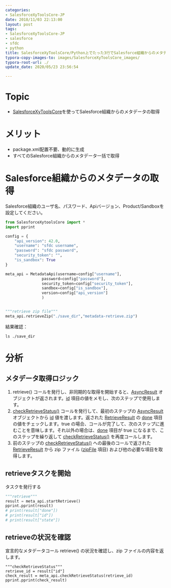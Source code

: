 ```yaml
---
categories:
- SalesforceXyToolsCore-JP
date: 2018/11/03 22:13:00
layout: post
tags:
- SalesforceXyToolsCore-JP
- salesforce
- sfdc
- python
title: SalesforceXyToolsCore/Python上でたった3行でSalesforce組織からのメタデータの取得
typora-copy-images-to: images/SalesforceXyToolsCore_images/
typora-root-url: ./
update_date: 2020/05/23 23:56:54

---
```


# Topic

* [SalesforceXyToolsCore](http://salesforcexytools.com/categories/SalesforceXyToolsCore-JP/)を使ってSalesforce組織からのメタデータの取得



# メリット

* package.xml配置不要、動的に生成
* すべてのSalesforce組織からのメタデータ一括で取得



# Salesforce組織からのメタデータの取得

Salesforce組織のユーザ名、パスワード、Apiバージョン、Product/Sandboxを設定してください。

```python
from SalesforceXytoolsCore import *
import pprint

config = {
    "api_version": 42.0, 
    "username": "sfdc username", 
    "password": "sfdc password", 
    "security_token": "", 
    "is_sandbox": True
}

meta_api = MetadataApi(username=config["username"], 
                password=config["password"], 
                security_token=config["security_token"], 
                sandbox=config["is_sandbox"],
                version=config["api_version"]
                )


"""retrieve zip file"""
meta_api.retrieveZip("./save_dir","metadata-retrieve.zip")
```



結果確認：

```
ls ./save_dir
```



# 分析

## メタデータ取得ロジック

1. retrieve() コールを発行し、非同期的な取得を開始すると、[AsyncResult](https://developer.salesforce.com/docs/atlas.ja-jp.api_meta.meta/api_meta/meta_asyncresult.htm) オブジェクトが返されます。[id](https://developer.salesforce.com/docs/atlas.ja-jp.api_meta.meta/api_meta/meta_asyncresult.htm#async_result_id) 項目の値をメモし、次のステップで使用します。
2. [checkRetrieveStatus()](https://developer.salesforce.com/docs/atlas.ja-jp.api_meta.meta/api_meta/meta_checkretrievestatus.htm) コールを発行して、最初のステップの [AsyncResult](https://developer.salesforce.com/docs/atlas.ja-jp.api_meta.meta/api_meta/meta_asyncresult.htm) オブジェクトから [id](https://developer.salesforce.com/docs/atlas.ja-jp.api_meta.meta/api_meta/meta_asyncresult.htm#async_result_id) 値を渡します。返された [RetrieveResult](https://developer.salesforce.com/docs/atlas.ja-jp.api_meta.meta/api_meta/meta_retrieveresult.htm#meta_retrieveresult) の [done](https://developer.salesforce.com/docs/atlas.ja-jp.api_meta.meta/api_meta/meta_retrieveresult.htm#retrieveresult_done) 項目の値をチェックします。true の場合、コールが完了して、次のステップに進むことを意味します。それ以外の場合は、[done](https://developer.salesforce.com/docs/atlas.ja-jp.api_meta.meta/api_meta/meta_retrieveresult.htm#retrieveresult_done) 項目が true になるまで、このステップを繰り返して [checkRetrieveStatus()](https://developer.salesforce.com/docs/atlas.ja-jp.api_meta.meta/api_meta/meta_checkretrievestatus.htm) を再度コールします。
3. 前のステップの [checkRetrieveStatus()](https://developer.salesforce.com/docs/atlas.ja-jp.api_meta.meta/api_meta/meta_checkretrievestatus.htm) への最後のコールで返された [RetrieveResult](https://developer.salesforce.com/docs/atlas.ja-jp.api_meta.meta/api_meta/meta_retrieveresult.htm#meta_retrieveresult) から zip ファイル ([zipFile](https://developer.salesforce.com/docs/atlas.ja-jp.api_meta.meta/api_meta/meta_retrieveresult.htm#retrieveResult_zipFile) 項目) および他の必要な項目を取得します。



## retrieveタスクを開始

タスクを発行する

```python
"""retrieve"""
result = meta_api.startRetrieve()
pprint.pprint(result)
# print(result["done"])
# print(result["id"])
# print(result["state"])

```

## retrieveの状況を確認

宣言的なメタデータコール retrieve() の状況を確認し、zip ファイルの内容を返します。

```
"""checkRetrieveStatus"""
retrieve_id = result["id"]
check_result = meta_api.checkRetrieveStatus(retrieve_id)
pprint.pprint(check_result)

```